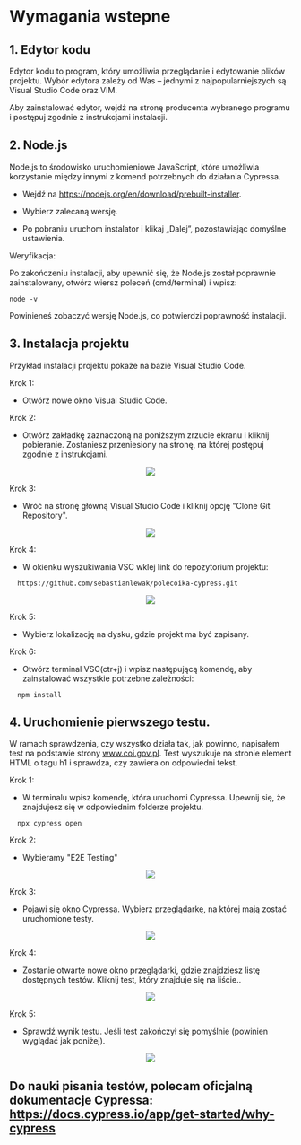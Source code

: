 # Wymagania wstepne

## 1. Edytor kodu

Edytor kodu to program, który umożliwia przeglądanie i edytowanie plików projektu. Wybór edytora zależy od Was – jednymi z najpopularniejszych są Visual Studio Code oraz VIM.

Aby zainstalować edytor, wejdź na stronę producenta wybranego programu i postępuj zgodnie z instrukcjami instalacji.

## 2. Node.js

Node.js to środowisko uruchomieniowe JavaScript, które umożliwia korzystanie między innymi z komend potrzebnych do działania Cypressa.

- Wejdź na https://nodejs.org/en/download/prebuilt-installer.

- Wybierz zalecaną wersję.

- Po pobraniu uruchom instalator i klikaj „Dalej”, pozostawiając domyślne ustawienia.

Weryfikacja:

Po zakończeniu instalacji, aby upewnić się, że Node.js został poprawnie zainstalowany, otwórz wiersz poleceń (cmd/terminal) i wpisz:

```console
node -v
```

Powinieneś zobaczyć wersję Node.js, co potwierdzi poprawność instalacji.

## 3. Instalacja projektu

Przykład instalacji projektu pokaże na bazie Visual Studio Code.

Krok 1:

- Otwórz nowe okno Visual Studio Code.

Krok 2:

- Otwórz zakładkę zaznaczoną na poniższym zrzucie ekranu i kliknij pobieranie. Zostaniesz przeniesiony na stronę, na której postępuj zgodnie z instrukcjami.

<p align="center">
  <img src="https://github.com/sebastianlewak/polecoika-cypress/blob/main/docs/vsc3.png">
</p>

Krok 3:

- Wróć na stronę główną Visual Studio Code i kliknij opcję "Clone Git Repository".

<p align="center">
  <img src="https://github.com/sebastianlewak/polecoika-cypress/blob/main/docs/vsc1.jpg">
</p>

Krok 4:

- W okienku wyszukiwania VSC wklej link do repozytorium projektu:

```console
  https://github.com/sebastianlewak/polecoika-cypress.git
```

<p align="center">
  <img src="https://github.com/sebastianlewak/polecoika-cypress/blob/main/docs/vsc2.png">
</p>

Krok 5:

- Wybierz lokalizację na dysku, gdzie projekt ma być zapisany.

Krok 6:

- Otwórz terminal VSC(ctr+j) i wpisz następującą komendę, aby zainstalować wszystkie potrzebne zależności:

```console
  npm install
```

## 4. Uruchomienie pierwszego testu.

W ramach sprawdzenia, czy wszystko działa tak, jak powinno, napisałem test na podstawie strony www.coi.gov.pl.
Test wyszukuje na stronie element HTML o tagu h1 i sprawdza, czy zawiera on odpowiedni tekst.

Krok 1:

- W terminalu wpisz komendę, która uruchomi Cypressa. Upewnij się, że znajdujesz się w odpowiednim folderze projektu.

```console
  npx cypress open
```

Krok 2:

- Wybieramy "E2E Testing"

<p align="center">
  <img src="https://github.com/sebastianlewak/polecoika-cypress/blob/main/docs/cypress0.png">
</p>

Krok 3:

- Pojawi się okno Cypressa. Wybierz przeglądarkę, na której mają zostać uruchomione testy.

 <p align="center">
  <img src="https://github.com/sebastianlewak/polecoika-cypress/blob/main/docs/cypress1.png">
</p>

Krok 4:

- Zostanie otwarte nowe okno przeglądarki, gdzie znajdziesz listę dostępnych testów. Kliknij test, który znajduje się na liście..

<p align="center">
  <img src="https://github.com/sebastianlewak/polecoika-cypress/blob/main/docs/cypress2.png">
</p>

Krok 5:

- Sprawdź wynik testu. Jeśli test zakończył się pomyślnie (powinien wyglądać jak poniżej).

<p align="center">
  <img src="https://github.com/sebastianlewak/polecoika-cypress/blob/main/docs/cypress3.png">
</p>

## Do nauki pisania testów, polecam oficjalną dokumentacje Cypressa: https://docs.cypress.io/app/get-started/why-cypress
